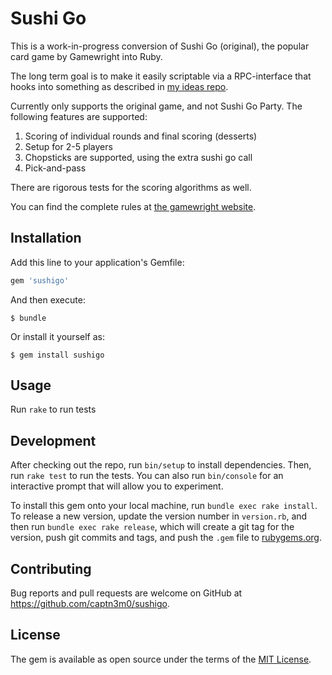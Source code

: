 # Sushi Go

This is a work-in-progress conversion of Sushi Go (original), the popular card game by Gamewright into Ruby.

The long term goal is to make it easily scriptable via a RPC-interface that hooks into
something as described in [my ideas repo][ideas].

Currently only supports the original game, and not Sushi Go Party. The following features are supported:

1. Scoring of individual rounds and final scoring (desserts)
2. Setup for 2-5 players
3. Chopsticks are supported, using the extra sushi go call
4. Pick-and-pass

There are rigorous tests for the scoring algorithms as well.

You can find the complete rules at [the gamewright website][rules].

## Installation

Add this line to your application's Gemfile:

```ruby
gem 'sushigo'
```

And then execute:

    $ bundle

Or install it yourself as:

    $ gem install sushigo

## Usage

Run `rake` to run tests

## Development

After checking out the repo, run `bin/setup` to install dependencies. Then, run `rake test` to run the tests. You can also run `bin/console` for an interactive prompt that will allow you to experiment.

To install this gem onto your local machine, run `bundle exec rake install`. To release a new version, update the version number in `version.rb`, and then run `bundle exec rake release`, which will create a git tag for the version, push git commits and tags, and push the `.gem` file to [rubygems.org](https://rubygems.org).

## Contributing

Bug reports and pull requests are welcome on GitHub at https://github.com/captn3m0/sushigo.

## License

The gem is available as open source under the terms of the [MIT License](http://opensource.org/licenses/MIT).

[ideas]: https://github.com/captn3m0/ideas/blob/master/card-game-modelling.md
[rules]: http://www.gamewright.com/gamewright/pdfs/Rules/SushiGoTM-RULES.pdf
